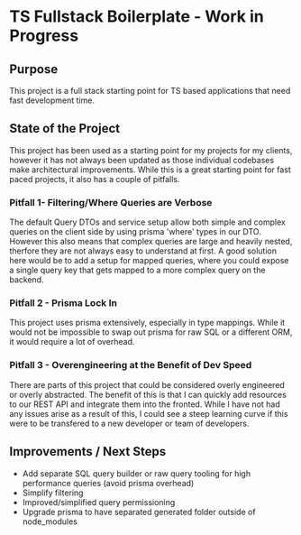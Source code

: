 # TS Fullstack Boilerplate - Work in Progress

## Purpose
This project is a full stack starting point for TS based applications that need fast development time.

## State of the Project
This project has been used as a starting point for my projects for my clients, however it has not always been updated as those individual codebases make architectural improvements. While this is a great starting point for fast paced projects, it also has a couple of pitfalls.

### Pitfall 1- Filtering/Where Queries are Verbose
The default Query DTOs and service setup allow both simple and complex queries on the client side by using prisma 'where' types in our DTO. However this also means that complex queries are large and heavily nested, therfore they are not always easy to understand at first. A good solution here would be to add a setup for mapped queries, where you could expose a single query key that gets mapped to a more complex query on the backend.

### Pitfall 2 - Prisma Lock In
This project uses prisma extensively, especially in type mappings. While it would not be impossible to swap out prisma for raw SQL or a different ORM, it would require a lot of overhead.

### Pitfall 3 - Overengineering at the Benefit of Dev Speed
There are parts of this project that could be considered overly engineered or overly abstracted. The benefit of this is that I can quickly add resources to our REST API and integrate them into the fronted. While I have not had any issues arise as a result of this, I could see a steep learning curve if this were to be transfered to a new developer or team of developers.


## Improvements / Next Steps
- Add separate SQL query builder or raw query tooling for high performance queries (avoid prisma overhead)
- Simplify filtering
- Improved/simplified query permissioning
- Upgrade prisma to have separated generated folder outside of node_modules